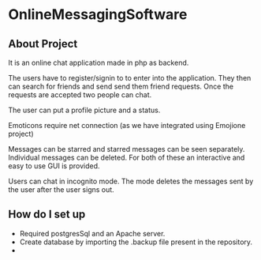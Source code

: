 # OnlineMessagingSoftware

## About Project ##
It is an online chat application made in php as backend.

The users have to register/signin to to enter into the application.
They then can search for friends and send send them friend requests.
Once the requests are accepted two people can chat.

The user can put a profile picture and a status. 

Emoticons require net connection (as we have integrated using Emojione project)

Messages can be starred and starred messages can be seen separately.
Individual messages can be deleted. For both of these an interactive and easy to use GUI is provided.

Users can chat in incognito mode. The mode deletes the messages sent by the user after the user signs out.

## How do I set up ##
* Required postgresSql and an Apache server.
* Create database by importing the .backup file present in the repository.
*

